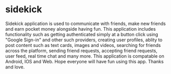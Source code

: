# sidekick
Sidekick application is used to communicate with friends, make new friends and earn pocket money alongside having fun. This application includes functionality such as getting authenticated simply at a button click using "Google Sign-in" and other such providers, creating user profiles, ablity to post content such as text cards, images and videos, searching for friends across the platform, sending friend requests, accepting friend requests, user feed, real time chat and many more. This application is compatable on Android, IOS and Web. Hope everyone will have fun using this app. Thanks and love.

